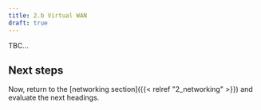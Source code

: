```yaml
---
title: 2.b Virtual WAN
draft: true
---
```


TBC...

## Next steps

Now, return to the [networking section]({{< relref "2_networking" >}}) and evaluate the next headings.
